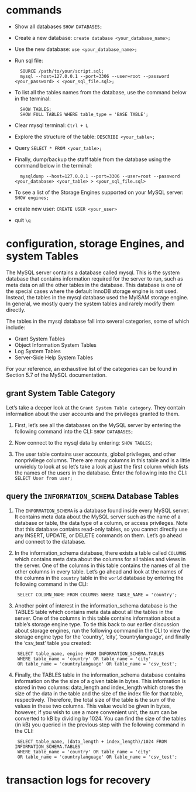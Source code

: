 # commands

- Show all databases `SHOW DATABASES;`

- Create a new database: `create database <your_database_name>;`

- Use the new database: `use <your_database_name>;`

- Run sql file:
        
        SOURCE /path/to/your/script.sql;
        mysql --host=127.0.0.1 --port=3306 --user=root --password <your_password> < <your_sql_file.sql>;

- To list all the tables names from the database, use the command below in the terminal:

        SHOW TABLES;
        SHOW FULL TABLES WHERE table_type = 'BASE TABLE';

- Clear mysql terminal: `Ctrl + L`

- Explore the structure of the table: `DESCRIBE <your_table>;`

- Query `SELECT * FROM <your_table>;`

- Finally, dump/backup the staff table from the database using the command below in the terminal:

        mysqldump --host=127.0.0.1 --port=3306 --user=root --password <your_database> <your_table> > <your_sql_file.sql>

- To see a list of the Storage Engines supported on your MySQL server: `SHOW engines;`

- create new user: `CREATE USER <your_user>`

- quit `\q`

# configuration, storage Engines, and system Tables

The MySQL server contains a database called mysql. This is the system database that contains information required for the server to run, such as meta data on all the other tables in the database. This database is one of the special cases where the default InnoDB storage engine is not used. Instead, the tables in the mysql database used the MyISAM storage engine. In general, we mostly query the system tables and rarely modify them directly.

The tables in the mysql database fall into several categories, some of which include:

- Grant System Tables
- Object Information System Tables
- Log System Tables
- Server-Side Help System Tables

For your reference, an exhaustive list of the categories can be found in Section 5.7 of the MySQL documentation.

## grant System Table Category

Let’s take a deeper look at the `Grant System Table category`. They contain information about the user accounts and the privileges granted to them.

1. First, let’s see all the databases on the MySQL server by entering the following command into the CLI: `SHOW DATABASES;`

2. Now connect to the mysql data by entering: `SHOW TABLES;`

3. The user table contains user accounts, global privileges, and other nonprivilege columns. There are many columns in this table and is a little unwieldy to look at so let’s take a look at just the first column which lists the names of the users in the database. Enter the following into the CLI: `SELECT User from user;`

## query the `INFORMATION_SCHEMA` Database Tables

1. The `INFORMATION_SCHEMA` is a database found inside every MySQL server. It contains meta data about the MySQL server such as the name of a database or table, the data type of a column, or access privileges. Note that this database contains read-only tables, so you cannot directly use any INSERT, UPDATE, or DELETE commands on them. Let’s go ahead and connect to the database.


2. In the information_schema database, there exists a table called `COLUMNS` which contains meta data about the columns for all tables and views in the server. One of the columns in this table contains the names of all the other columns in every table. Let’s go ahead and look at the names of the columns in the `country` table in the `world` database by entering the following command in the CLI:

        SELECT COLUMN_NAME FROM COLUMNS WHERE TABLE_NAME = 'country';

3. Another point of interest in the information_schema database is the TABLES table which contains meta data about all the tables in the server. One of the columns in this table contains information about a table’s storage engine type. To tie this back to our earlier discussion about storage engines, run the following command in the CLI to view the storage engine type for the ‘country’, ‘city’, ‘countrylanguage’, and finally the ‘csv_test’ table you created:

        SELECT table_name, engine FROM INFORMATION_SCHEMA.TABLES 
        WHERE table_name = 'country' OR table_name = 'city' 
        OR table_name = 'countrylanguage' OR table_name = 'csv_test';

4. Finally, the TABLES table in the information_schema database contains information on the the size of a given table in bytes. This information is stored in two columns: data_length and index_length which stores the size of the data in the table and the size of the index file for that table, respectively. Therefore, the total size of the table is the sum of the values in these two columns. This value would be given in bytes, however, if you wish to use a more convenient unit, the sum can be converted to kB by dividing by 1024. You can find the size of the tables (in kB) you queried in the previous step with the following command in the CLI:

        SELECT table_name, (data_length + index_length)/1024 FROM INFORMATION_SCHEMA.TABLES 
        WHERE table_name = 'country' OR table_name = 'city' 
        OR table_name = 'countrylanguage' OR table_name = 'csv_test';

# transaction logs for recovery